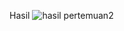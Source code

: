 Hasil
![hasil pertemuan2](https://github.com/user-attachments/assets/f42cdfaa-581c-4118-99cd-7df68d04cf14)
